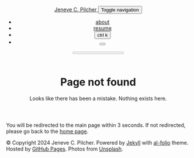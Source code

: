 <!doctype html> <html lang="en"> <head> <meta http-equiv="refresh" content="3; url=//"> <meta charset="utf-8"> <meta name="viewport" content="width=device-width, initial-scale=1, shrink-to-fit=no"> <meta http-equiv="X-UA-Compatible" content="IE=edge"> <title> Page not found | Jeneve C. Pilcher </title> <meta name="author" content="Jeneve C. Pilcher"> <meta name="description" content="Looks like there has been a mistake. Nothing exists here."> <meta name="keywords" content="jekyll, jekyll-theme, academic-website, portfolio-website"> <link rel="stylesheet" href="/assets/css/bootstrap.min.css?a4b3f509e79c54a512b890d73235ef04"> <link rel="stylesheet" href="https://cdn.jsdelivr.net/npm/mdbootstrap@4.20.0/css/mdb.min.css" integrity="sha256-jpjYvU3G3N6nrrBwXJoVEYI/0zw8htfFnhT9ljN3JJw=" crossorigin="anonymous"> <link defer rel="stylesheet" href="/assets/css/academicons.min.css?f0b7046b84e425c55f3463ac249818f5"> <link defer rel="stylesheet" type="text/css" href="https://fonts.googleapis.com/css?family=Roboto:300,400,500,700|Roboto+Slab:100,300,400,500,700|Material+Icons&display=swap"> <link defer rel="stylesheet" href="/assets/css/jekyll-pygments-themes-github.css?591dab5a4e56573bf4ef7fd332894c99" media="" id="highlight_theme_light"> <link rel="shortcut icon" href="data:image/svg+xml,<svg xmlns=%22http://www.w3.org/2000/svg%22 viewBox=%220 0 100 100%22><text y=%22.9em%22 font-size=%2290%22>⚛️</text></svg>" > <link rel="stylesheet" href="/assets/css/main.css?d41d8cd98f00b204e9800998ecf8427e"> <link rel="canonical" href="https://jcpilche.github.io/404.md"> <script src="/assets/js/theme.js?9a0c749ec5240d9cda97bc72359a72c0"></script> <link defer rel="stylesheet" href="/assets/css/jekyll-pygments-themes-native.css?5847e5ed4a4568527aa6cfab446049ca" media="none" id="highlight_theme_dark"> <script>initTheme();</script> </head> <body class="fixed-top-nav "> <header> <nav id="navbar" class="navbar navbar-light navbar-expand-sm fixed-top" role="navigation"> <div class="container"> <a class="navbar-brand title font-weight-lighter" href="//"> <span class="font-weight-bold">Jeneve</span> C. Pilcher </a> <button class="navbar-toggler collapsed ml-auto" type="button" data-toggle="collapse" data-target="#navbarNav" aria-controls="navbarNav" aria-expanded="false" aria-label="Toggle navigation"> <span class="sr-only">Toggle navigation</span> <span class="icon-bar top-bar"></span> <span class="icon-bar middle-bar"></span> <span class="icon-bar bottom-bar"></span> </button> <div class="collapse navbar-collapse text-right" id="navbarNav"> <ul class="navbar-nav ml-auto flex-nowrap"> <li class="nav-item "> <a class="nav-link" href="/">about </a> </li> <li class="nav-item "> <a class="nav-link" href="/cv/">resume </a> </li> <li class="nav-item"> <button id="search-toggle" title="Search" onclick="openSearchModal()"> <span class="nav-link">ctrl k <i class="ti ti-search"></i></span> </button> </li> <li class="toggle-container"> <button id="light-toggle" title="Change theme"> <i class="ti ti-sun-moon" id="light-toggle-system"></i> <i class="ti ti-moon-filled" id="light-toggle-dark"></i> <i class="ti ti-sun-filled" id="light-toggle-light"></i> </button> </li> </ul> </div> </div> </nav> <progress id="progress" value="0"> <div class="progress-container"> <span class="progress-bar"></span> </div> </progress> </header> <div class="container mt-5" role="main"> <div class="post"> <header class="post-header"> <h1 class="post-title">Page not found</h1> <p class="post-description">Looks like there has been a mistake. Nothing exists here.</p> </header> <article> <p>You will be redirected to the main page within 3 seconds. If not redirected, please go back to the <a href="https://jcpilche.github.io/">home page</a>.</p> </article> </div> </div> <footer class="fixed-bottom" role="contentinfo"> <div class="container mt-0"> &copy; Copyright 2024 Jeneve C. Pilcher. Powered by <a href="https://jekyllrb.com/" target="_blank">Jekyll</a> with <a href="https://github.com/alshedivat/al-folio">al-folio</a> theme. Hosted by <a href="https://pages.github.com/" target="_blank">GitHub Pages</a>. Photos from <a href="https://unsplash.com" target="_blank">Unsplash</a>. </div> </footer> <script src="https://cdn.jsdelivr.net/npm/jquery@3.6.0/dist/jquery.min.js" integrity="sha256-/xUj+3OJU5yExlq6GSYGSHk7tPXikynS7ogEvDej/m4=" crossorigin="anonymous"></script> <script src="/assets/js/bootstrap.bundle.min.js"></script> <script src="https://cdn.jsdelivr.net/npm/mdbootstrap@4.20.0/js/mdb.min.js" integrity="sha256-NdbiivsvWt7VYCt6hYNT3h/th9vSTL4EDWeGs5SN3DA=" crossorigin="anonymous"></script> <script defer src="https://cdn.jsdelivr.net/npm/masonry-layout@4.2.2/dist/masonry.pkgd.min.js" integrity="sha256-Nn1q/fx0H7SNLZMQ5Hw5JLaTRZp0yILA/FRexe19VdI=" crossorigin="anonymous"></script> <script defer src="https://cdn.jsdelivr.net/npm/imagesloaded@5.0.0/imagesloaded.pkgd.min.js" integrity="sha256-htrLFfZJ6v5udOG+3kNLINIKh2gvoKqwEhHYfTTMICc=" crossorigin="anonymous"></script> <script defer src="/assets/js/masonry.js" type="text/javascript"></script> <script defer src="https://cdn.jsdelivr.net/npm/medium-zoom@1.1.0/dist/medium-zoom.min.js" integrity="sha256-ZgMyDAIYDYGxbcpJcfUnYwNevG/xi9OHKaR/8GK+jWc=" crossorigin="anonymous"></script> <script defer src="/assets/js/zoom.js?85ddb88934d28b74e78031fd54cf8308"></script> <script src="/assets/js/no_defer.js?2781658a0a2b13ed609542042a859126"></script> <script defer src="/assets/js/common.js?b7816bd189846d29eded8745f9c4cf77"></script> <script defer src="/assets/js/copy_code.js?12775fdf7f95e901d7119054556e495f" type="text/javascript"></script> <script defer src="/assets/js/jupyter_new_tab.js?d9f17b6adc2311cbabd747f4538bb15f"></script> <script async src="https://d1bxh8uas1mnw7.cloudfront.net/assets/embed.js"></script> <script async src="https://badge.dimensions.ai/badge.js"></script> <script type="text/javascript">window.MathJax={tex:{tags:"ams"}};</script> <script defer type="text/javascript" id="MathJax-script" src="https://cdn.jsdelivr.net/npm/mathjax@3.2.0/es5/tex-mml-chtml.min.js" integrity="sha256-rjmgmaB99riUNcdlrDtcAiwtLIojSxNyUFdl+Qh+rB4=" crossorigin="anonymous"></script> <script defer src="https://cdnjs.cloudflare.com/polyfill/v3/polyfill.min.js?features=es6" crossorigin="anonymous"></script> <script type="text/javascript">function progressBarSetup(){"max"in document.createElement("progress")?(initializeProgressElement(),$(document).on("scroll",function(){progressBar.attr({value:getCurrentScrollPosition()})}),$(window).on("resize",initializeProgressElement)):(resizeProgressBar(),$(document).on("scroll",resizeProgressBar),$(window).on("resize",resizeProgressBar))}function getCurrentScrollPosition(){return $(window).scrollTop()}function initializeProgressElement(){let e=$("#navbar").outerHeight(!0);$("body").css({"padding-top":e}),$("progress-container").css({"padding-top":e}),progressBar.css({top:e}),progressBar.attr({max:getDistanceToScroll(),value:getCurrentScrollPosition()})}function getDistanceToScroll(){return $(document).height()-$(window).height()}function resizeProgressBar(){progressBar.css({width:getWidthPercentage()+"%"})}function getWidthPercentage(){return getCurrentScrollPosition()/getDistanceToScroll()*100}const progressBar=$("#progress");window.onload=function(){setTimeout(progressBarSetup,50)};</script> <script src="/assets/js/vanilla-back-to-top.min.js?f40d453793ff4f64e238e420181a1d17"></script> <script>addBackToTop();</script> <script type="module" src="/assets/js/search/ninja-keys.min.js?601a2d3465e2a52bec38b600518d5f70"></script> <ninja-keys hideBreadcrumbs noAutoLoadMdIcons placeholder="Type to start searching"></ninja-keys> <script>let theme=determineComputedTheme();const ninjaKeys=document.querySelector("ninja-keys");"dark"===theme?ninjaKeys.classList.add("dark"):ninjaKeys.classList.remove("dark");const openSearchModal=()=>{const e=document.querySelector(".navbar-collapse");e.classList.contains("show")&&e.classList.remove("show"),ninjaKeys.open()};</script> <script>const ninja=document.querySelector("ninja-keys");ninja.data=[{id:"nav-about",title:"about",section:"Navigation",handler:()=>{window.location.href="/"}},{id:"nav-resume",title:"resume",description:"",section:"Navigation",handler:()=>{window.location.href="/cv/"}},{id:"post-a-post-with-tabs",title:"a post with tabs",description:"this is what included tabs in a post could look like",section:"Posts",handler:()=>{window.location.href="/blog/2024/tabs/"}},{id:"post-a-post-with-typograms",title:"a post with typograms",description:"this is what included typograms code could look like",section:"Posts",handler:()=>{window.location.href="/blog/2024/typograms/"}},{id:"post-a-post-that-can-be-cited",title:"a post that can be cited",description:"this is what a post that can be cited looks like",section:"Posts",handler:()=>{window.location.href="/blog/2024/post-citation/"}},{id:"post-a-post-with-pseudo-code",title:"a post with pseudo code",description:"this is what included pseudo code could look like",section:"Posts",handler:()=>{window.location.href="/blog/2024/pseudocode/"}},{id:"post-a-post-with-code-diff",title:"a post with code diff",description:"this is how you can display code diffs",section:"Posts",handler:()=>{window.location.href="/blog/2024/code-diff/"}},{id:"post-a-post-with-advanced-image-components",title:"a post with advanced image components",description:"this is what advanced image components could look like",section:"Posts",handler:()=>{window.location.href="/blog/2024/advanced-images/"}},{id:"post-a-post-with-vega-lite",title:"a post with vega lite",description:"this is what included vega lite code could look like",section:"Posts",handler:()=>{window.location.href="/blog/2024/vega-lite/"}},{id:"post-a-post-with-geojson",title:"a post with geojson",description:"this is what included geojson code could look like",section:"Posts",handler:()=>{window.location.href="/blog/2024/geojson-map/"}},{id:"post-a-post-with-echarts",title:"a post with echarts",description:"this is what included echarts code could look like",section:"Posts",handler:()=>{window.location.href="/blog/2024/echarts/"}},{id:"post-a-post-with-chart-js",title:"a post with chart.js",description:"this is what included chart.js code could look like",section:"Posts",handler:()=>{window.location.href="/blog/2024/chartjs/"}},{id:"post-a-post-with-tikzjax",title:"a post with TikZJax",description:"this is what included TikZ code could look like",section:"Posts",handler:()=>{window.location.href="/blog/2023/tikzjax/"}},{id:"post-a-post-with-bibliography",title:"a post with bibliography",description:"an example of a blog post with bibliography",section:"Posts",handler:()=>{window.location.href="/blog/2023/post-bibliography/"}},{id:"post-a-post-with-jupyter-notebook",title:"a post with jupyter notebook",description:"an example of a blog post with jupyter notebook",section:"Posts",handler:()=>{window.location.href="/blog/2023/jupyter-notebook/"}},{id:"post-a-post-with-custom-blockquotes",title:"a post with custom blockquotes",description:"an example of a blog post with custom blockquotes",section:"Posts",handler:()=>{window.location.href="/blog/2023/custom-blockquotes/"}},{id:"post-a-post-with-table-of-contents-on-a-sidebar",title:"a post with table of contents on a sidebar",description:"an example of a blog post with table of contents on a sidebar",section:"Posts",handler:()=>{window.location.href="/blog/2023/sidebar-table-of-contents/"}},{id:"post-a-post-with-audios",title:"a post with audios",description:"this is what included audios could look like",section:"Posts",handler:()=>{window.location.href="/blog/2023/audios/"}},{id:"post-a-post-with-videos",title:"a post with videos",description:"this is what included videos could look like",section:"Posts",handler:()=>{window.location.href="/blog/2023/videos/"}},{id:"post-displaying-beautiful-tables-with-bootstrap-tables",title:"displaying beautiful tables with Bootstrap Tables",description:"an example of how to use Bootstrap Tables",section:"Posts",handler:()=>{window.location.href="/blog/2023/tables/"}},{id:"post-a-post-with-table-of-contents",title:"a post with table of contents",description:"an example of a blog post with table of contents",section:"Posts",handler:()=>{window.location.href="/blog/2023/table-of-contents/"}},{id:"post-a-post-with-giscus-comments",title:"a post with giscus comments",description:"an example of a blog post with giscus comments",section:"Posts",handler:()=>{window.location.href="/blog/2022/giscus-comments/"}},{id:"post-displaying-external-posts-on-your-al-folio-blog",title:"Displaying External Posts on Your al-folio Blog",description:"",section:"Posts",handler:()=>{window.location.href="/blog/2022/displaying-external-posts-on-your-al-folio-blog/"}},{id:"post-a-post-with-redirect",title:"a post with redirect",description:"you can also redirect to assets like pdf",section:"Posts",handler:()=>{window.location.href="/blog/2022/redirect/"}},{id:"post-a-post-with-diagrams",title:"a post with diagrams",description:"an example of a blog post with diagrams",section:"Posts",handler:()=>{window.location.href="/blog/2021/diagrams/"}},{id:"post-a-distill-style-blog-post",title:"a distill-style blog post",description:"an example of a distill-style blog post and main elements",section:"Posts",handler:()=>{window.location.href="/blog/2021/distill/"}},{id:"post-a-post-with-github-metadata",title:"a post with github metadata",description:"a quick run down on accessing github metadata.",section:"Posts",handler:()=>{window.location.href="/blog/2020/github-metadata/"}},{id:"post-a-post-with-twitter",title:"a post with twitter",description:"an example of a blog post with twitter",section:"Posts",handler:()=>{window.location.href="/blog/2020/twitter/"}},{id:"post-a-post-with-disqus-comments",title:"a post with disqus comments",description:"an example of a blog post with disqus comments",section:"Posts",handler:()=>{window.location.href="/blog/2015/disqus-comments/"}},{id:"post-a-post-with-math",title:"a post with math",description:"an example of a blog post with some math",section:"Posts",handler:()=>{window.location.href="/blog/2015/math/"}},{id:"post-a-post-with-code",title:"a post with code",description:"an example of a blog post with some code",section:"Posts",handler:()=>{window.location.href="/blog/2015/code/"}},{id:"post-a-post-with-images",title:"a post with images",description:"this is what included images could look like",section:"Posts",handler:()=>{window.location.href="/blog/2015/images/"}},{id:"post-a-post-with-formatting-and-links",title:"a post with formatting and links",description:"march &amp; april, looking forward to summer",section:"Posts",handler:()=>{window.location.href="/blog/2015/formatting-and-links/"}},{id:"news-finalized-my-undergraduate-thesis",title:"Finalized my undergraduate thesis",description:"",section:"News",handler:()=>{window.location.href="/news/announcement_2/"}},{id:"news-i-finished-my-first-college-degree-a-bachelor-of-science-in-informatics",title:"I finished my first college degree, a Bachelor of Science in Informatics!",description:"",section:"News"},{id:"news-i-started-my-first-research-assistant-position-at-the-indiana-university-observatory-on-social-media-sparkles-smile",title:"I started my first Research Assistant position at the Indiana University Observatory on Social Media. :sparkles: :smile:",description:"",section:"News"},{id:"posts-a-post-with-formatting-and-links",title:"a post with formatting and links",description:"march &amp; april, looking forward to summer",section:"Posts",handler:()=>{window.location.href="/blog/2015/formatting-and-links/"}},{id:"posts-a-post-with-images",title:"a post with images",description:"this is what included images could look like",section:"Posts",handler:()=>{window.location.href="/blog/2015/images/"}},{id:"posts-a-post-with-code",title:"a post with code",description:"an example of a blog post with some code",section:"Posts",handler:()=>{window.location.href="/blog/2015/code/"}},{id:"posts-a-post-with-math",title:"a post with math",description:"an example of a blog post with some math",section:"Posts",handler:()=>{window.location.href="/blog/2015/math/"}},{id:"posts-a-post-with-disqus-comments",title:"a post with disqus comments",description:"an example of a blog post with disqus comments",section:"Posts",handler:()=>{window.location.href="/blog/2015/disqus-comments/"}},{id:"posts-a-post-with-twitter",title:"a post with twitter",description:"an example of a blog post with twitter",section:"Posts",handler:()=>{window.location.href="/blog/2020/twitter/"}},{id:"posts-a-post-with-github-metadata",title:"a post with github metadata",description:"a quick run down on accessing github metadata.",section:"Posts",handler:()=>{window.location.href="/blog/2020/github-metadata/"}},{id:"posts-a-distill-style-blog-post",title:"a distill-style blog post",description:"an example of a distill-style blog post and main elements",section:"Posts",handler:()=>{window.location.href="/blog/2021/distill/"}},{id:"posts-a-post-with-diagrams",title:"a post with diagrams",description:"an example of a blog post with diagrams",section:"Posts",handler:()=>{window.location.href="/blog/2021/diagrams/"}},{id:"posts-a-post-with-redirect",title:"a post with redirect",description:"you can also redirect to assets like pdf",section:"Posts",handler:()=>{window.location.href="/blog/2022/redirect/"}},{id:"posts-a-post-with-giscus-comments",title:"a post with giscus comments",description:"an example of a blog post with giscus comments",section:"Posts",handler:()=>{window.location.href="/blog/2022/giscus-comments/"}},{id:"posts-a-post-with-table-of-contents",title:"a post with table of contents",description:"an example of a blog post with table of contents",section:"Posts",handler:()=>{window.location.href="/blog/2023/table-of-contents/"}},{id:"posts-displaying-beautiful-tables-with-bootstrap-tables",title:"displaying beautiful tables with Bootstrap Tables",description:"an example of how to use Bootstrap Tables",section:"Posts",handler:()=>{window.location.href="/blog/2023/tables/"}},{id:"posts-a-post-with-videos",title:"a post with videos",description:"this is what included videos could look like",section:"Posts",handler:()=>{window.location.href="/blog/2023/videos/"}},{id:"posts-a-post-with-audios",title:"a post with audios",description:"this is what included audios could look like",section:"Posts",handler:()=>{window.location.href="/blog/2023/audios/"}},{id:"posts-a-post-with-table-of-contents-on-a-sidebar",title:"a post with table of contents on a sidebar",description:"an example of a blog post with table of contents on a sidebar",section:"Posts",handler:()=>{window.location.href="/blog/2023/sidebar-table-of-contents/"}},{id:"posts-a-post-with-custom-blockquotes",title:"a post with custom blockquotes",description:"an example of a blog post with custom blockquotes",section:"Posts",handler:()=>{window.location.href="/blog/2023/custom-blockquotes/"}},{id:"posts-a-post-with-jupyter-notebook",title:"a post with jupyter notebook",description:"an example of a blog post with jupyter notebook",section:"Posts",handler:()=>{window.location.href="/blog/2023/jupyter-notebook/"}},{id:"posts-a-post-with-bibliography",title:"a post with bibliography",description:"an example of a blog post with bibliography",section:"Posts",handler:()=>{window.location.href="/blog/2023/post-bibliography/"}},{id:"posts-a-post-with-tikzjax",title:"a post with TikZJax",description:"this is what included TikZ code could look like",section:"Posts",handler:()=>{window.location.href="/blog/2023/tikzjax/"}},{id:"posts-a-post-with-chart-js",title:"a post with chart.js",description:"this is what included chart.js code could look like",section:"Posts",handler:()=>{window.location.href="/blog/2024/chartjs/"}},{id:"posts-a-post-with-echarts",title:"a post with echarts",description:"this is what included echarts code could look like",section:"Posts",handler:()=>{window.location.href="/blog/2024/echarts/"}},{id:"posts-a-post-with-geojson",title:"a post with geojson",description:"this is what included geojson code could look like",section:"Posts",handler:()=>{window.location.href="/blog/2024/geojson-map/"}},{id:"posts-a-post-with-vega-lite",title:"a post with vega lite",description:"this is what included vega lite code could look like",section:"Posts",handler:()=>{window.location.href="/blog/2024/vega-lite/"}},{id:"posts-a-post-with-advanced-image-components",title:"a post with advanced image components",description:"this is what advanced image components could look like",section:"Posts",handler:()=>{window.location.href="/blog/2024/advanced-images/"}},{id:"posts-a-post-with-code-diff",title:"a post with code diff",description:"this is how you can display code diffs",section:"Posts",handler:()=>{window.location.href="/blog/2024/code-diff/"}},{id:"posts-a-post-with-pseudo-code",title:"a post with pseudo code",description:"this is what included pseudo code could look like",section:"Posts",handler:()=>{window.location.href="/blog/2024/pseudocode/"}},{id:"posts-a-post-that-can-be-cited",title:"a post that can be cited",description:"this is what a post that can be cited looks like",section:"Posts",handler:()=>{window.location.href="/blog/2024/post-citation/"}},{id:"posts-a-post-with-typograms",title:"a post with typograms",description:"this is what included typograms code could look like",section:"Posts",handler:()=>{window.location.href="/blog/2024/typograms/"}},{id:"posts-a-post-with-tabs",title:"a post with tabs",description:"this is what included tabs in a post could look like",section:"Posts",handler:()=>{window.location.href="/blog/2024/tabs/"}},{id:"posts-displaying-external-posts-on-your-al-folio-blog",title:"Displaying External Posts on Your al-folio Blog",description:"",section:"Posts",handler:()=>{window.location.href="/blog/2022/displaying-external-posts-on-your-al-folio-blog/"}},{id:"projects-project-1",title:"project 1",description:"with background image",section:"Projects",handler:()=>{window.location.href="/projects/1_project/"}},{id:"projects-project-2",title:"project 2",description:"a project with a background image and giscus comments",section:"Projects",handler:()=>{window.location.href="/projects/2_project/"}},{id:"projects-project-3-with-very-long-name",title:"project 3 with very long name",description:"a project that redirects to another website",section:"Projects",handler:()=>{window.location.href="/projects/3_project/"}},{id:"projects-project-4",title:"project 4",description:"another without an image",section:"Projects",handler:()=>{window.location.href="/projects/4_project/"}},{id:"projects-project-5",title:"project 5",description:"a project with a background image",section:"Projects",handler:()=>{window.location.href="/projects/5_project/"}},{id:"projects-project-6",title:"project 6",description:"a project with no image",section:"Projects",handler:()=>{window.location.href="/projects/6_project/"}},{id:"socials-email",title:"Send email",section:"Socials",handler:()=>{window.open("mailto:%6A%63%70%69%6C%63%68%65@%69%75.%65%64%75","_blank")}},{id:"socials-google-scholar",title:"Google Scholar",section:"Socials",handler:()=>{window.open("https://scholar.google.com/citations?user=qc6CJjYAAAAJ","_blank")}},{id:"socials-rss",title:"RSS Feed",section:"Socials",handler:()=>{window.open("//feed.xml","_blank")}},{id:"light-theme",title:"Change theme to light",description:"Change the theme of the site to Light",section:"Theme",handler:()=>{setThemeSetting("light")}},{id:"dark-theme",title:"Change theme to dark",description:"Change the theme of the site to Dark",section:"Theme",handler:()=>{setThemeSetting("dark")}},{id:"system-theme",title:"Use system default theme",description:"Change the theme of the site to System Default",section:"Theme",handler:()=>{setThemeSetting("system")}}];</script> </body> </html>